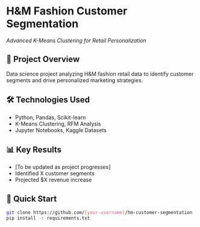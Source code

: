 # H&M Fashion Customer Segmentation
*Advanced K-Means Clustering for Retail Personalization*

## 🎯 Project Overview
Data science project analyzing H&M fashion retail data to identify customer segments and drive personalized marketing strategies.

## 🛠️ Technologies Used
- Python, Pandas, Scikit-learn
- K-Means Clustering, RFM Analysis
- Jupyter Notebooks, Kaggle Datasets

## 📊 Key Results
- [To be updated as project progresses]
- Identified X customer segments
- Projected $X revenue increase

## 🚀 Quick Start
```bash
git clone https://github.com/[your-username]/hm-customer-segmentation
pip install -r requirements.txt

